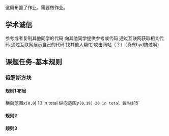 这周布置了作业。需要做作业。
## 学术诚信
参考或者复制其他同学的代码
向其他同学提供参考或代码
通过互联网获取相关代码
通过互联网展示自己的代码
找其他人帮忙
攻击网站（？）（真有byd搞过啊）
## 课题任务-基本规则
### 俄罗斯方块
#### 规则1 布局
横向范围$x$`[0,9`] 10 in total
纵向范围$y$`[0,19] 20 in total
斩杀线`15`
#### 规则2

#### 规则3